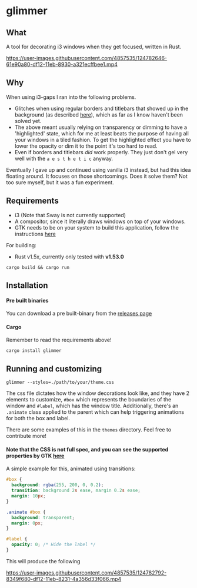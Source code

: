 # glimmer

## What

A tool for decorating i3 windows when they get focused, written in Rust.

https://user-images.githubusercontent.com/4857535/124782646-61e90a80-df12-11eb-8930-a321ecffbee1.mp4

## Why

When using i3-gaps I ran into the following problems.

- Glitches when using regular borders and titlebars that showed up in the background (as described [here](https://github.com/Airblader/i3/issues/190)), which as far as I know haven't been solved yet.
- The above meant usually relying on transparency or dimming to have a 'highlighted' state, which for me at least beats the purpose of having all your windows in a tiled fashion. To get the highlighted effect you have to lower the opacity or dim it to the point it's too hard to read.
- Even if borders and titlebars _did_ work properly. They just don't gel very well with the `a e s t h e t i c` anyway.

Eventually I gave up and continued using vanilla i3 instead, but had this idea floating around. It focuses on those shortcomings. Does it solve them? Not too sure myself, but it was a fun experiment.

## Requirements

- i3 (Note that Sway is not currently supported)
- A compositor, since it literally draws windows on top of your windows.
- GTK needs to be on your system to build this application, follow the instructions [here](https://crates.io/crates/gtk)

For building:

- Rust v1.5x, currently only tested with **v1.53.0**

```
cargo build && cargo run
```

## Installation

#### Pre built binaries

You can download a pre built-binary from the [releases page](https://github.com/moustacheful/glimmer/releases)

#### Cargo

Remember to read the requirements above!

```
cargo install glimmer
```

## Running and customizing

```
glimmer --styles=./path/to/your/theme.css
```

The css file dictates how the window decorations look like, and they have 2 elements to customize, `#box` which represents the boundaries of the window and `#label`, which has the window title. Additionally, there's an `.animate` class applied to the parent which can help triggering animations for both the box and label.

There are some examples of this in the `themes` directory. Feel free to contribute more!

#### Note that the CSS is not full spec, and you can see the supported properties by GTK [here](https://developer.gnome.org/gtk3/stable/chap-css-properties.html)

A simple example for this, animated using transitions:

```css
#box {
  background: rgba(255, 200, 0, 0.2);
  transition: background 2s ease, margin 0.2s ease;
  margin: 10px;
}

.animate #box {
  background: transparent;
  margin: 0px;
}

#label {
  opacity: 0; /* Hide the label */
}
```

This will produce the following

https://user-images.githubusercontent.com/4857535/124782792-8349f680-df12-11eb-8231-4a356d33f066.mp4
